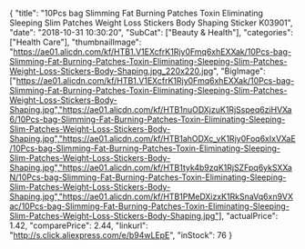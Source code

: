 {
	"title": "10Pcs bag Slimming Fat Burning Patches Toxin Eliminating Sleeping Slim Patches Weight Loss Stickers Body Shaping Sticker K03901",
	"date": "2018-10-31 10:30:20",
	"SubCat": ["Beauty & Health"],
	"categories": ["Health Care"],
	"thumbnailImage": "https://ae01.alicdn.com/kf/HTB1.V1EXcfrK1Rjy0Fmq6xhEXXak/10Pcs-bag-Slimming-Fat-Burning-Patches-Toxin-Eliminating-Sleeping-Slim-Patches-Weight-Loss-Stickers-Body-Shaping.jpg_220x220.jpg",
	"BigImage": ["https://ae01.alicdn.com/kf/HTB1.V1EXcfrK1Rjy0Fmq6xhEXXak/10Pcs-bag-Slimming-Fat-Burning-Patches-Toxin-Eliminating-Sleeping-Slim-Patches-Weight-Loss-Stickers-Body-Shaping.jpg","https://ae01.alicdn.com/kf/HTB1nuODXjzuK1RjSspeq6ziHVXa6/10Pcs-bag-Slimming-Fat-Burning-Patches-Toxin-Eliminating-Sleeping-Slim-Patches-Weight-Loss-Stickers-Body-Shaping.jpg","https://ae01.alicdn.com/kf/HTB1ahODXc_vK1Rjy0Foq6xIxVXaE/10Pcs-bag-Slimming-Fat-Burning-Patches-Toxin-Eliminating-Sleeping-Slim-Patches-Weight-Loss-Stickers-Body-Shaping.jpg","https://ae01.alicdn.com/kf/HTB1tyk4b9zqK1RjSZFpq6ykSXXaN/10Pcs-bag-Slimming-Fat-Burning-Patches-Toxin-Eliminating-Sleeping-Slim-Patches-Weight-Loss-Stickers-Body-Shaping.jpg","https://ae01.alicdn.com/kf/HTB1PMeDXizxK1RkSnaVq6xn9VXac/10Pcs-bag-Slimming-Fat-Burning-Patches-Toxin-Eliminating-Sleeping-Slim-Patches-Weight-Loss-Stickers-Body-Shaping.jpg"],
	"actualPrice": 1.42,
	"comparePrice": 2.44,
	"linkurl": "http://s.click.aliexpress.com/e/b94wLEpE",
	"inStock": 76
}
